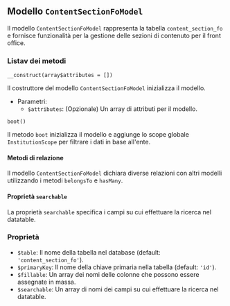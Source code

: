 ## Modello `ContentSectionFoModel`

Il modello `ContentSectionFoModel` rappresenta la tabella `content_section_fo` e fornisce funzionalità per la gestione delle sezioni di contenuto per il front office.

### Listav dei metodi

```
__construct(array$attributes = [])
```

Il costruttore del modello `ContentSectionFoModel` inizializza il modello.

* Parametri:
  * `$attributes`: (Opzionale) Un array di attributi per il modello.

```
boot()
```

Il metodo `boot` inizializza il modello e aggiunge lo scope globale `InstitutionScope` per filtrare i dati in base all'ente.

#### Metodi di relazione

Il modello `ContentSectionFoModel` dichiara diverse relazioni con altri modelli utilizzando i metodi `belongsTo` e `hasMany`.

#### Proprietà `searchable`

La proprietà `searchable` specifica i campi su cui effettuare la ricerca nel datatable.

### Proprietà

* `$table`: Il nome della tabella nel database (default: `'content_section_fo'`).
* `$primaryKey`: Il nome della chiave primaria nella tabella (default: `'id'`).
* `$fillable`: Un array dei nomi delle colonne che possono essere assegnate in massa.
* `$searchable`: Un array di nomi dei campi su cui effettuare la ricerca nel datatable.
